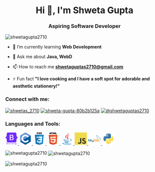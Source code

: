 <h1 align="center">Hi 👋, I'm Shweta Gupta</h1>
<h3 align="center">Aspiring Software Developer</h3>

<p align="left"> <img src="https://komarev.com/ghpvc/?username=shwetagupta2710&label=Profile%20views&color=0e75b6&style=flat" alt="shwetagupta2710" /> </p>

- 🌱 I’m currently learning **Web Development**

- 💬 Ask me about **Java, WebD**

- 📫 How to reach me **shwetaguptas2710@gmail.com**

- ⚡ Fun fact **"I love cooking and I have a soft spot for adorable and aesthetic stationery!"**

<h3 align="left">Connect with me:</h3>
<p align="left">
<a href="https://twitter.com/shwetas_2710" target="blank"><img align="center" src="https://raw.githubusercontent.com/rahuldkjain/github-profile-readme-generator/master/src/images/icons/Social/twitter.svg" alt="shwetas_2710" height="30" width="40" /></a>
<a href="https://linkedin.com/in/shweta-gupta-80b2b125a" target="blank"><img align="center" src="https://raw.githubusercontent.com/rahuldkjain/github-profile-readme-generator/master/src/images/icons/Social/linked-in-alt.svg" alt="shweta-gupta-80b2b125a" height="30" width="40" /></a>
<a href="https://medium.com/@shwetaguptas2710" target="blank"><img align="center" src="https://raw.githubusercontent.com/rahuldkjain/github-profile-readme-generator/master/src/images/icons/Social/medium.svg" alt="@shwetaguptas2710" height="30" width="40" /></a>
</p>

<h3 align="left">Languages and Tools:</h3>
<p align="left"> <a href="https://getbootstrap.com" target="_blank" rel="noreferrer"> <img src="https://raw.githubusercontent.com/devicons/devicon/master/icons/bootstrap/bootstrap-plain-wordmark.svg" alt="bootstrap" width="40" height="40"/> </a> <a href="https://www.cprogramming.com/" target="_blank" rel="noreferrer"> <img src="https://raw.githubusercontent.com/devicons/devicon/master/icons/c/c-original.svg" alt="c" width="40" height="40"/> </a> <a href="https://www.w3schools.com/css/" target="_blank" rel="noreferrer"> <img src="https://raw.githubusercontent.com/devicons/devicon/master/icons/css3/css3-original-wordmark.svg" alt="css3" width="40" height="40"/> </a> <a href="https://www.w3.org/html/" target="_blank" rel="noreferrer"> <img src="https://raw.githubusercontent.com/devicons/devicon/master/icons/html5/html5-original-wordmark.svg" alt="html5" width="40" height="40"/> </a> <a href="https://www.java.com" target="_blank" rel="noreferrer"> <img src="https://raw.githubusercontent.com/devicons/devicon/master/icons/java/java-original.svg" alt="java" width="40" height="40"/> </a> <a href="https://developer.mozilla.org/en-US/docs/Web/JavaScript" target="_blank" rel="noreferrer"> <img src="https://raw.githubusercontent.com/devicons/devicon/master/icons/javascript/javascript-original.svg" alt="javascript" width="40" height="40"/> </a> <a href="https://www.mysql.com/" target="_blank" rel="noreferrer"> <img src="https://raw.githubusercontent.com/devicons/devicon/master/icons/mysql/mysql-original-wordmark.svg" alt="mysql" width="40" height="40"/> </a> <a href="https://www.python.org" target="_blank" rel="noreferrer"> <img src="https://raw.githubusercontent.com/devicons/devicon/master/icons/python/python-original.svg" alt="python" width="40" height="40"/> </a> </p>

<p><img align="left" src="https://github-readme-stats.vercel.app/api/top-langs?username=shwetagupta2710&show_icons=true&locale=en&layout=compact" alt="shwetagupta2710" /></p>

<p>&nbsp;<img align="center" src="https://github-readme-stats.vercel.app/api?username=shwetagupta2710&show_icons=true&locale=en" alt="shwetagupta2710" /></p>

<p><img align="center" src="https://github-readme-streak-stats.herokuapp.com/?user=shwetagupta2710&" alt="shwetagupta2710" /></p>

  

<!---
Shwetagupta2710/Shwetagupta2710 is a ✨ special ✨ repository because its `README.md` (this file) appears on your GitHub profile.
You can click the Preview link to take a look at your changes.
--->
